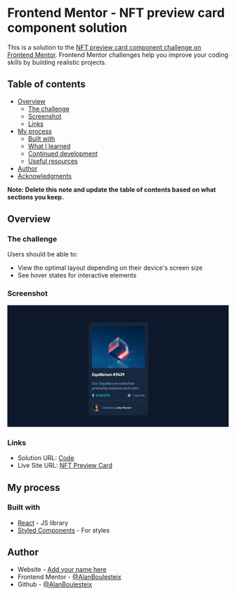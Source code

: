 # Frontend Mentor - NFT preview card component solution

This is a solution to the [NFT preview card component challenge on Frontend Mentor](https://www.frontendmentor.io/challenges/nft-preview-card-component-SbdUL_w0U). Frontend Mentor challenges help you improve your coding skills by building realistic projects.

## Table of contents

- [Overview](#overview)
  - [The challenge](#the-challenge)
  - [Screenshot](#screenshot)
  - [Links](#links)
- [My process](#my-process)
  - [Built with](#built-with)
  - [What I learned](#what-i-learned)
  - [Continued development](#continued-development)
  - [Useful resources](#useful-resources)
- [Author](#author)
- [Acknowledgments](#acknowledgments)

**Note: Delete this note and update the table of contents based on what sections you keep.**

## Overview

### The challenge

Users should be able to:

- View the optimal layout depending on their device's screen size
- See hover states for interactive elements

### Screenshot

![](./screenshot.png)

### Links

- Solution URL: [Code](https://github.com/AlanBoulesteix/nft-preview-card-component)
- Live Site URL: [NFT Preview Card](https://alanboulesteix.github.io/nft-preview-card-component/)

## My process

### Built with

- [React](https://reactjs.org/) - JS library
- [Styled Components](https://styled-components.com/) - For styles

## Author

- Website - [Add your name here](https://alanboulesteix.com)
- Frontend Mentor - [@AlanBoulesteix](https://www.frontendmentor.io/profile/AlanBoulesteix)
- Github - [@AlanBoulesteix](https://github.com/alanBoulesteix/)
